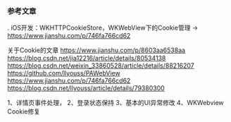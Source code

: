 ### 参考文章
. iOS开发：WKHTTPCookieStore，WKWebView下的Cookie管理 -> https://www.jianshu.com/p/746fa766cd62

关于Cookie的文章
https://www.jianshu.com/p/8603aa6538aa
https://blog.csdn.net/jia12216/article/details/80534138
https://blog.csdn.net/weixin_33860528/article/details/88216207
https://github.com/llyouss/PAWebView
https://www.jianshu.com/p/746fa766cd62
https://blog.csdn.net/llyouss/article/details/79380300


1、详情页事件处理， 
2、登录状态保持 
3、基本的UI异常修改
4、WKWebview Cookie修复

